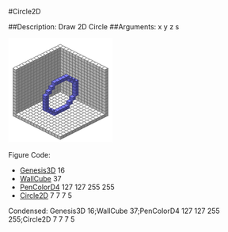 #Circle2D

##Description: Draw 2D Circle <x> <y> <z> <radius>
##Arguments: x y z s

![](Circle2D-Iso.png)

Figure Code:
- [Genesis3D](Genesis3D.md) 16
- [WallCube](WallCube.md) 37
- [PenColorD4](PenColorD4.md) 127 127 255 255
- [Circle2D](Circle2D.md) 7 7 7 5

Condensed: Genesis3D 16;WallCube 37;PenColorD4 127 127 255 255;Circle2D 7 7 7 5

